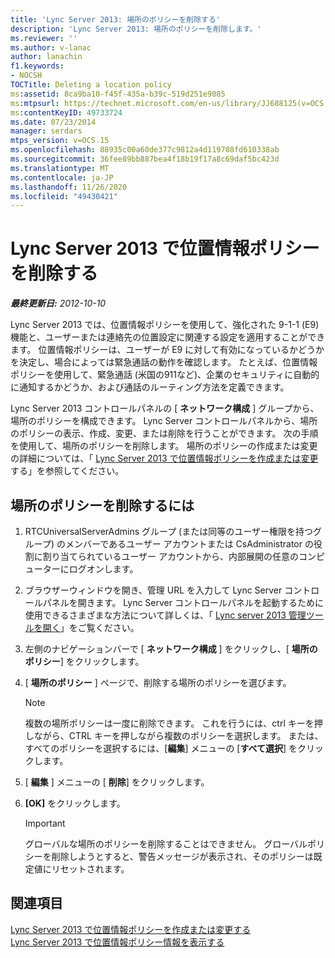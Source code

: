 ```yaml
---
title: 'Lync Server 2013: 場所のポリシーを削除する'
description: 'Lync Server 2013: 場所のポリシーを削除します。'
ms.reviewer: ''
ms.author: v-lanac
author: lanachin
f1.keywords:
- NOCSH
TOCTitle: Deleting a location policy
ms:assetid: 8ca9ba10-f45f-435a-b39c-519d251e9085
ms:mtpsurl: https://technet.microsoft.com/en-us/library/JJ688125(v=OCS.15)
ms:contentKeyID: 49733724
ms.date: 07/23/2014
manager: serdars
mtps_version: v=OCS.15
ms.openlocfilehash: 88935c00a60de377c9812a4d119708fd610338ab
ms.sourcegitcommit: 36fee89bb887bea4f18b19f17a8c69daf5bc423d
ms.translationtype: MT
ms.contentlocale: ja-JP
ms.lasthandoff: 11/26/2020
ms.locfileid: "49430421"
---
```

# <a name="deleting-a-location-policy-in-lync-server-2013"></a>Lync Server 2013 で位置情報ポリシーを削除する

<div data-xmlns="http://www.w3.org/1999/xhtml">

<div class="topic" data-xmlns="http://www.w3.org/1999/xhtml" data-msxsl="urn:schemas-microsoft-com:xslt" data-cs="https://msdn.microsoft.com/">

<div data-asp="https://msdn2.microsoft.com/asp">



</div>

<div id="mainSection">

<div id="mainBody">

<span> </span>

_**最終更新日:** 2012-10-10_

Lync Server 2013 では、位置情報ポリシーを使用して、強化された 9-1-1 (E9) 機能と、ユーザーまたは連絡先の位置設定に関連する設定を適用することができます。 位置情報ポリシーは、ユーザーが E9 に対して有効になっているかどうかを決定し、場合によっては緊急通話の動作を確認します。 たとえば、位置情報ポリシーを使用して、緊急通話 (米国の911など)、企業のセキュリティに自動的に通知するかどうか、および通話のルーティング方法を定義できます。

Lync Server 2013 コントロールパネルの [ **ネットワーク構成** ] グループから、場所のポリシーを構成できます。 Lync Server コントロールパネルから、場所のポリシーの表示、作成、変更、または削除を行うことができます。 次の手順を使用して、場所のポリシーを削除します。 場所のポリシーの作成または変更の詳細については、「 [Lync Server 2013 で位置情報ポリシーを作成または変更](lync-server-2013-creating-or-modifying-a-location-policy.md)する」を参照してください。

<div>

## <a name="to-delete-a-location-policy"></a>場所のポリシーを削除するには

1.  RTCUniversalServerAdmins グループ (または同等のユーザー権限を持つグループ) のメンバーであるユーザー アカウントまたは CsAdministrator の役割に割り当てられているユーザー アカウントから、内部展開の任意のコンピューターにログオンします。

2.  ブラウザーウィンドウを開き、管理 URL を入力して Lync Server コントロールパネルを開きます。 Lync Server コントロールパネルを起動するために使用できるさまざまな方法について詳しくは、「 [Lync server 2013 管理ツールを開く](lync-server-2013-open-lync-server-administrative-tools.md)」をご覧ください。

3.  左側のナビゲーションバーで [ **ネットワーク構成** ] をクリックし、[ **場所のポリシー**] をクリックします。

4.  [ **場所のポリシー** ] ページで、削除する場所のポリシーを選びます。
    
    <div>
    

    > [!NOTE]  
    > 複数の場所ポリシーは一度に削除できます。 これを行うには、ctrl キーを押しながら、CTRL キーを押しながら複数のポリシーを選択します。 または、すべてのポリシーを選択するには、[<STRONG>編集</STRONG>] メニューの [<STRONG>すべて選択</STRONG>] をクリックします。

    
    </div>

5.  [ **編集** ] メニューの [ **削除**] をクリックします。

6.  **[OK]** をクリックします。
    
    <div>
    

    > [!IMPORTANT]  
    > グローバルな場所のポリシーを削除することはできません。 グローバルポリシーを削除しようとすると、警告メッセージが表示され、そのポリシーは既定値にリセットされます。

    
    </div>

</div>

<div>

## <a name="see-also"></a>関連項目


[Lync Server 2013 で位置情報ポリシーを作成または変更する](lync-server-2013-creating-or-modifying-a-location-policy.md)  
[Lync Server 2013 で位置情報ポリシー情報を表示する](lync-server-2013-viewing-location-policy-information.md)  
  

</div>

</div>

<span> </span>

</div>

</div>

</div>

